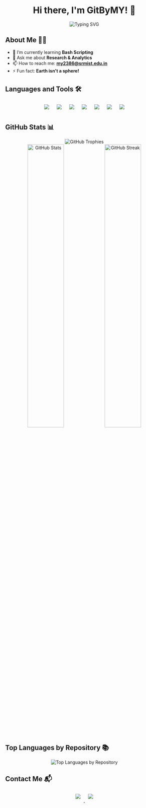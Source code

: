 <!-- Header -->
<h1 align="center">Hi there, I'm GitByMY! 👋</h1>

<!-- Introduction -->
<p align="center">
  <img src="https://readme-typing-svg.herokuapp.com?font=Fira+Code&color=4A90E2&size=24&center=true&vCenter=true&width=500&lines=Welcome+to+my+GitHub+Profile!;Manmohan+Yadav+RA2211003011879;Don't+let+my+repositories+kill+you;I+love+coding+and+open+source!" alt="Typing SVG" />
</p>

<!-- About Me -->
## About Me 🧑‍💻

- 🌱 I’m currently learning **Bash Scripting**
- 💬 Ask me about **Research & Analytics**
- 📫 How to reach me: **my2386@srmist.edu.in**
- ⚡ Fun fact: **Earth isn't a sphere!**

<!-- Languages and Tools -->
## Languages and Tools 🛠️

<p align="center">
  <img src="https://img.icons8.com/color/48/000000/python.png" style="margin: 10px;"/>
  <img src="https://img.icons8.com/color/48/000000/c-programming.png" style="margin: 10px;"/>
  <img src="https://img.icons8.com/color/48/000000/c-plus-plus-logo.png" style="margin: 10px;"/>
  <img src="https://img.icons8.com/plasticine/48/000000/bash.png" style="margin: 10px;"/>
  <img src="https://img.icons8.com/color/48/ffffff/heroku.png" style="margin: 10px;"/>
  <img src="https://img.icons8.com/color/48/000000/kali-linux.png" style="margin: 10px;"/>
  <img src="https://img.icons8.com/color/48/000000/java-coffee-cup-logo.png" style="margin: 10px;"/>
</p>

<!-- GitHub Stats -->
## GitHub Stats 📊

<div align="center">
  <!-- GitHub Profile Trophy -->
  <img src="https://github-profile-trophy.vercel.app/?username=GitByMY&theme=blue-green&no-frame=true&row=1&column=6" alt="GitHub Trophies" />
</div>

<div align="center">
  <!-- GitHub Stats -->
  <img src="https://github-readme-stats.vercel.app/api?username=GitByMY&show_icons=true&theme=blue-green" alt="GitHub Stats" width="48%" />
  <!-- GitHub Streak Stats -->
  <img src="https://github-readme-streak-stats.herokuapp.com/?user=GitByMY&theme=blue-green" alt="GitHub Streak" width="48%" />
</div>

<!-- Top Languages by Repository -->
## Top Languages by Repository 📚

<p align="center">
  <img src="https://github-readme-stats.vercel.app/api/top-langs/?username=GitByMY&layout=compact&theme=blue-green" alt="Top Languages by Repository" />
</p>

<!-- Contact Me -->
## Contact Me 📬

<p align="center">
  <a href="https://www.linkedin.com/in/manmohanyadav777/" target="_blank">
    <img src="https://img.icons8.com/color/48/000000/linkedin.png" style="margin: 10px;"/>
  </a>
  <a href="mailto:my2386@srmist.edu.in" target="_blank">
    <img src="https://img.icons8.com/color/48/000000/gmail.png" style="margin: 10px;"/>
  </a>
</p>
